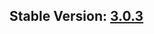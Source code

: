 ## Stable Version: [3.0.3](https://github.com/nhthai173/control4/tree/main/RCM64/Published/All%20version/3.0.3)